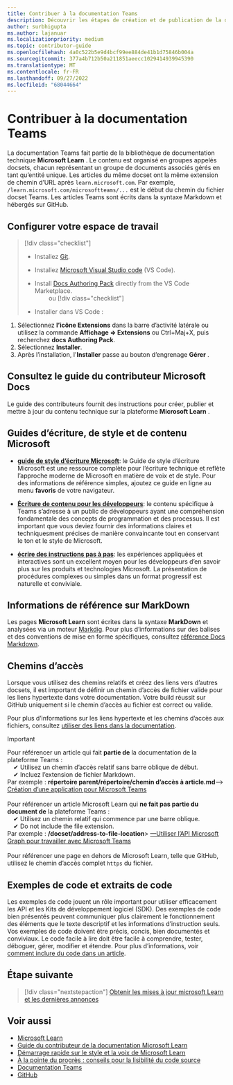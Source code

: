 ```yaml
---
title: Contribuer à la documentation Teams
description: Découvrir les étapes de création et de publication de la documentation Teams
author: surbhigupta
ms.author: lajanuar
ms.localizationpriority: medium
ms.topic: contributor-guide
ms.openlocfilehash: 4a0c522b5e9d4bcf99ee884de41b1d75846b004a
ms.sourcegitcommit: 377a4b712b50a211851aeecc1029414939945390
ms.translationtype: MT
ms.contentlocale: fr-FR
ms.lasthandoff: 09/27/2022
ms.locfileid: "68044664"
---
```

# <a name="contribute-to-teams-documentation"></a>Contribuer à la documentation Teams

La documentation Teams fait partie de la bibliothèque de documentation technique **Microsoft Learn** . Le contenu est organisé en groupes appelés docsets, chacun représentant un groupe de documents associés gérés en tant qu’entité unique. Les articles du même docset ont la même extension de chemin d’URL après `learn.microsoft.com`. Par exemple, `/learn.microsoft.com/microsoftteams/...` est le début du chemin du fichier docset Teams. Les articles Teams sont écrits dans la syntaxe Markdown et hébergés sur GitHub.

## <a name="set-up-your-workspace"></a>Configurer votre espace de travail

> [!div class="checklist"]
>
> * Installez [Git](https://git-scm.com/book/en/v2/Getting-Started-Installing-Git).
> * Installez [Microsoft Visual Studio code](https://code.visualstudio.com/) (VS Code).
> * Install [Docs Authoring Pack](https://marketplace.visualstudio.com/items?itemName=docsmsft.docs-authoring-pack) directly from the VS Code Marketplace.
<br>&emsp;&emsp; ou
> [!div class="checklist"]
>
> * Installer dans VS Code :

   1. Sélectionnez **l’icône Extensions** dans la barre d’activité latérale ou utilisez la commande **Affichage => Extensions** ou Ctrl+Maj+X, puis recherchez **docs Authoring Pack**.
   1. Sélectionnez **Installer**.
   1. Après l’installation, l'**Installer** passe au bouton d’engrenage **Gérer** .

## <a name="review-the-microsoft-docs-contributor-guide"></a>Consultez le guide du contributeur Microsoft Docs

Le guide des contributeurs fournit des instructions pour créer, publier et mettre à jour du contenu technique sur la plateforme **Microsoft Learn** .

## <a name="microsoft-writing-style-and-content-guides"></a>Guides d’écriture, de style et de contenu Microsoft

* **[guide de style d’écriture Microsoft](/style-guide/welcome)**: le Guide de style d’écriture Microsoft est une ressource complète pour l’écriture technique et reflète l’approche moderne de Microsoft en matière de voix et de style. Pour des informations de référence simples, ajoutez ce guide en ligne au menu **favoris** de votre navigateur.

* **[Écriture de contenu pour les développeurs](/style-guide/developer-content/)**: le contenu spécifique à Teams s’adresse à un public de développeurs ayant une compréhension fondamentale des concepts de programmation et des processus. Il est important que vous deviez fournir des informations claires et techniquesment précises de manière convaincante tout en conservant le ton et le style de Microsoft.

* **[écrire des instructions pas à pas](/style-guide/procedures-instructions/writing-step-by-step-instructions)**: les expériences appliquées et interactives sont un excellent moyen pour les développeurs d’en savoir plus sur les produits et technologies Microsoft. La présentation de procédures complexes ou simples dans un format progressif est naturelle et conviviale.

## <a name="markdown-reference"></a>Informations de référence sur MarkDown

Les pages **Microsoft Learn** sont écrites dans la syntaxe **MarkDown** et analysées via un moteur [Markdig](https://github.com/lunet-io/markdig). Pour plus d’informations sur des balises et des conventions de mise en forme spécifiques, consultez [référence Docs Markdown](/contribute/markdown-reference).

## <a name="file-paths"></a>Chemins d’accès

Lorsque vous utilisez des chemins relatifs et créez des liens vers d’autres docsets, il est important de définir un chemin d’accès de fichier valide pour les liens hypertexte dans votre documentation. Votre build réussit sur GitHub uniquement si le chemin d’accès au fichier est correct ou valide.

Pour plus d’informations sur les liens hypertexte et les chemins d’accès aux fichiers, consultez [utiliser des liens dans la documentation](/contribute/how-to-write-links).

> [!IMPORTANT]
> Pour référencer un article qui fait **partie de** la documentation de la plateforme Teams :<br>
> &emsp;&#x2714; Utilisez un chemin d’accès relatif sans barre oblique de début.<br>
> &emsp;&#x2714; Incluez l’extension de fichier Markdown.<br>
>Par exemple : **répertoire parent/répertoire/chemin d’accès à article.md**—> [Création d’une application pour Microsoft Teams](../concepts/building-an-app.md) <br><br>
> Pour référencer un article Microsoft Learn qui **ne fait pas partie du document de** la plateforme Teams :<br>
> &emsp;&#x2714; Utilisez un chemin relatif qui commence par une barre oblique.<br>
> &emsp;&#x2714; Do not include the file extension. <br>
> Par exemple : **/docset/address-to-file-location**> [—Utiliser l’API Microsoft Graph pour travailler avec Microsoft Teams](/graph/api/resources/teams-api-overview)<br><br>
> Pour référencer une page en dehors de Microsoft Learn, telle que GitHub, utilisez le chemin d’accès complet `https` du fichier.<br>

## <a name="code-samples-and-snippets"></a>Exemples de code et extraits de code

Les exemples de code jouent un rôle important pour utiliser efficacement les API et les Kits de développement logiciel (SDK). Des exemples de code bien présentés peuvent communiquer plus clairement le fonctionnement des éléments que le texte descriptif et les informations d’instruction seuls. Vos exemples de code doivent être précis, concis, bien documentés et conviviaux. Le code facile à lire doit être facile à comprendre, tester, déboguer, gérer, modifier et étendre. Pour plus d’informations, voir [comment inclure du code dans un article](/contribute/code-in-docs).

## <a name="next-step"></a>Étape suivante

> [!div class="nextstepaction"]
> [Obtenir les mises à jour microsoft Learn et les dernières annonces](/teamblog)

## <a name="see-also"></a>Voir aussi

* [Microsoft Learn](/)
* [Guide du contributeur de la documentation Microsoft Learn](/contribute)
* [Démarrage rapide sur le style et la voix de Microsoft Learn](/contribute/style-quick-start)
* [À la pointe du progrès : conseils pour la lisibilité du code source ](/archive/msdn-magazine/2014/october/cutting-edge-source-code-readability-tips)
* [Documentation Teams](/microsoftteams/platform/overview)
* [GitHub](https://github.com/MicrosoftDocs/msteams-docs/tree/master/msteams-platform)
